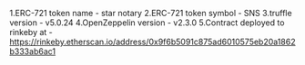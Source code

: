 1.ERC-721 token name - star notary
2.ERC-721 token symbol - SNS
3.truffle version - v5.0.24
4.OpenZeppelin version - v2.3.0
5.Contract deployed to rinkeby at - https://rinkeby.etherscan.io/address/0x9f6b5091c875ad6010575eb20a1862b333ab6ac1

